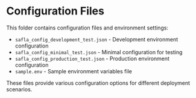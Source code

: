 # Configuration Files

This folder contains configuration files and environment settings:

- `safla_config_development_test.json` - Development environment configuration
- `safla_config_minimal_test.json` - Minimal configuration for testing
- `safla_config_production_test.json` - Production environment configuration
- `sample.env` - Sample environment variables file

These files provide various configuration options for different deployment scenarios.